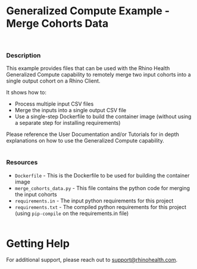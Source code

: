 # Generalized Compute Example - Merge Cohorts Data
<br/>

### **Description**

This example provides files that can be used with the Rhino Health Generalized Compute capability to remotely merge two input cohorts into a single output cohort on a Rhino Client.

It shows how to:
* Process multiple input CSV files
* Merge the inputs into a single output CSV file
* Use a single-step Dockerfile to build the container image (without using a separate step for installing requirements)

Please reference the User Documentation and/or Tutorials for in depth explanations on how to use the Generalized Compute capability.
<br/><br/>

### **Resources**
- `Dockerfile` - This is the Dockerfile to be used for building the container image
- `merge_cohorts_data.py` - This file contains the python code for merging the input cohorts
- `requirements.in` - The input python requirements for this project
- `requirements.txt` - The compiled python requirements for this project (using `pip-compile` on the requirements.in file)
<br><br>

# Getting Help
For additional support, please reach out to [support@rhinohealth.com](mailto:support@rhinohealth.com).
